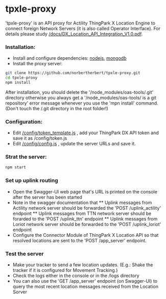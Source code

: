 # tpxle-proxy
'tpxle-proxy' is an API proxy for Actility ThingPark X Location Engine to connect foreign Network Servers (it is also called Operator Interface). For details please study 
[/docs/DX_Location_API_Integration_V1.0.pdf](https://github.com/norbertherbert/tpxle-proxy/blob/master/docs/DX_Location_API_Integration_v1.0.pdf).

### Installation:
* Install and configure dependencies: 
[nodejs](https://nodejs.org/), 
[mongodb](https://docs.mongodb.com/manual/installation/)
* Install the proxy server:
```bash
git clone https://github.com/norbertherbert/tpxle-proxy.git
cd tpxle-proxy
npm install
```
After installation, you should delete the '/node_modules/oas-tools/.git' directory otherwise you always get a '/node_modules/oas-tools/ is a git repository' error message whenever you use the 'mpn install' command. (Don't touch the /.git directory in the root folder!)
### Configuration:
* Edit 
[/config/token_template.js](https://github.com/norbertherbert/tpxle-proxy/blob/master/config/token_template.js)
, add your ThingPark DX API token and save it as /config/token.js 
* Edit
[/config/config.js](https://github.com/norbertherbert/tpxle-proxy/blob/master/config/config.js)
, update the server URLs and save it.

### Strat the server:
```bash
npm start
```
### Set up uplink routing
* Open the Swagger-UI web page that's URL is printed on the console after the server has been started
* Note in the swagger documentation that
** Uplink messages from Actility network server should be forwarded the 'POST /uplink_actility' endpoint
** Uplink messages from TTN network server should be forarded to the 'POST /uplink_ttn' endpoint
** Uplink messages from Loriot network server should be forwarded to the 'POST /uplink_loriot' endpoint
* Configure the Connector Module of ThingPark X Location API so that resolved locations are sent to the 'POST /app_server' endpoint. 
### Test the server
* Make your tracker to send a few location updates. (E.g.: Shake the tracker if it is configured for Movement Tracking.)
* Check the logs either in the console or in the /logs directory
* You can also use the 'GET /app_server' endpoint (on Swagger-UI) to query the most recent location messages received from the Location Sorver 
